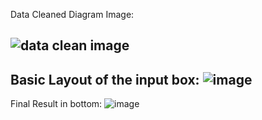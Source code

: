 Data Cleaned Diagram Image:

![data clean image](https://github.com/Niraj-Senpai/IPL-Predictor/assets/86838491/4f19ccdd-54ca-49ba-8933-3c519db18281)
----------------------------------------------------------------------
Basic Layout of the input box:
![image](https://github.com/Niraj-Senpai/IPL-Predictor/assets/86838491/7b4a00d4-4f15-41a4-94f0-51f959dea23b)
----------------------------------------------------------------------
Final Result in bottom:
![image](https://github.com/Niraj-Senpai/IPL-Predictor/assets/86838491/b1dfb2af-2bcc-4be0-a0cc-831d1ab7db69)

